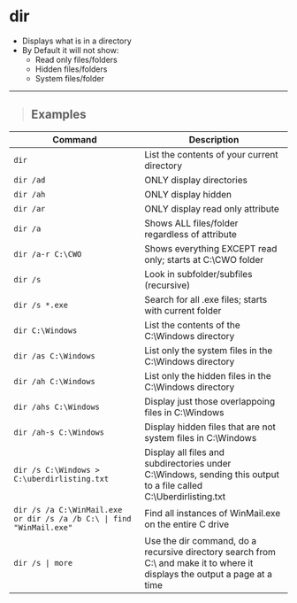 # dir

- Displays what is in a directory
- By Default it will not show:
    - Read only files/folders
    - Hidden files/folders
    - System files/folder

---

> ## **Examples**

| **Command** | **Description** |
|-------------|-----------------|
| `dir` | List the contents of your current directory | |
| `dir /ad` | ONLY display directories |
| `dir /ah` | ONLY display hidden |
| `dir /ar` | ONLY display read only attribute |
| `dir /a` | Shows ALL files/folder regardless of attribute |
| `dir /a-r C:\CWO` | Shows everything EXCEPT read only; starts at C:\CWO folder |
| `dir /s` | Look in subfolder/subfiles (recursive) |
| `dir /s *.exe` | Search for all .exe files; starts with current folder
| `dir C:\Windows` | List the contents of the C:\Windows directory |
| `dir /as C:\Windows` | List only the system files in the C:\Windows directory |
| `dir /ah C:\Windows` | List only the hidden files in the C:\Windows directory |
| `dir /ahs C:\Windows` | Display just those overlappoing files in C:\Windows |
| `dir /ah-s C:\Windows` | Display hidden files that are not system files in C:\Windows |
| `dir /s C:\Windows > C:\uberdirlisting.txt` | Display all files and subdirectories under C:\Windows, sending this output to a file called C:\Uberdirlisting.txt  |
| `dir /s /a C:\WinMail.exe or dir /s /a /b C:\ \| find "WinMail.exe"` | Find all instances of WinMail.exe on the entire C drive |
| `dir /s \| more` | Use the dir command, do a recursive directory search from C:\ and make it to where it displays the output a page at a time |